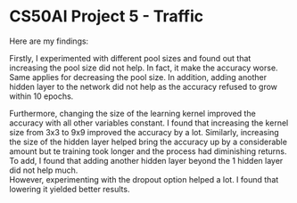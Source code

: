 # CS50AI Project 5 - Traffic

Here are my findings:

Firstly, I experimented with different pool sizes and found out that increasing the pool size did not help.
In fact, it make the accuracy worse. Same applies for decreasing the pool size.
In addition, adding another hidden layer to the network did not help as the accuracy refused to grow within 10 epochs.

Furthermore, changing the size of the learning kernel improved the accuracy with all other variables constant.
I found that increasing the kernel size from 3x3 to 9x9 improved the accuracy by a lot.
Similarly, increasing the size of the hidden layer helped bring the accuracy up by a considerable amount but te training took longer and the process had diminishing returns.
To add, I found that adding another hidden layer beyond the 1 hidden layer did not help much.  
However, experimenting with the dropout option helped a lot. I found that lowering it yielded better results.

